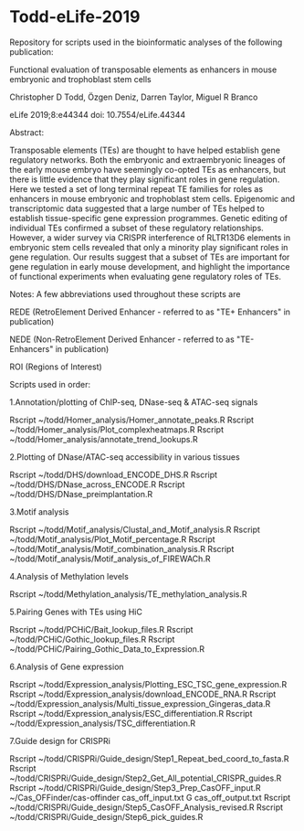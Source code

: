 # Todd-eLife-2019

Repository for scripts used in the bioinformatic analyses of the following publication:

Functional evaluation of transposable elements as enhancers in mouse embryonic and trophoblast stem cells

Christopher D Todd, Özgen Deniz, Darren Taylor, Miguel R Branco

eLife 2019;8:e44344     doi: 10.7554/eLife.44344



Abstract:

Transposable elements (TEs) are thought to have helped establish gene regulatory networks. 
Both the embryonic and extraembryonic lineages of the early mouse embryo have seemingly co-opted 
TEs as enhancers, but there is little evidence that they play significant roles in gene regulation. 
Here we tested a set of long terminal repeat TE families for roles as enhancers in mouse embryonic 
and trophoblast stem cells. Epigenomic and transcriptomic data suggested that a large number of TEs 
helped to establish tissue-specific gene expression programmes. Genetic editing of individual TEs 
confirmed a subset of these regulatory relationships. However, a wider survey via CRISPR interference 
of RLTR13D6 elements in embryonic stem cells revealed that only a minority play significant roles 
in gene regulation. Our results suggest that a subset of TEs are important for gene regulation in 
early mouse development, and highlight the importance of functional experiments when evaluating 
gene regulatory roles of TEs.





Notes:
A few abbreviations used throughout these scripts are

REDE (RetroElement Derived Enhancer - referred to as "TE+ Enhancers" in publication)

NEDE (Non-RetroElement Derived Enhancer - referred to as "TE- Enhancers" in publication)

ROI (Regions of Interest)






Scripts used in order:

1.Annotation/plotting of ChIP-seq, DNase-seq & ATAC-seq signals

Rscript ~/todd/Homer_analysis/Homer_annotate_peaks.R 
Rscript ~/todd/Homer_analysis/Plot_complexheatmaps.R 
Rscript ~/todd/Homer_analysis/annotate_trend_lookups.R 


2.Plotting of DNase/ATAC-seq accessibility in various tissues

Rscript ~/todd/DHS/download_ENCODE_DHS.R
Rscript ~/todd/DHS/DNase_across_ENCODE.R
Rscript ~/todd/DHS/DNase_preimplantation.R


3.Motif analysis

Rscript ~/todd/Motif_analysis/Clustal_and_Motif_analysis.R
Rscript ~/todd/Motif_analysis/Plot_Motif_percentage.R
Rscript ~/todd/Motif_analysis/Motif_combination_analysis.R
Rscript ~/todd/Motif_analysis/Motif_analysis_of_FIREWACh.R

4.Analysis of Methylation levels

Rscript ~/todd/Methylation_analysis/TE_methylation_analysis.R

5.Pairing Genes with TEs using HiC

Rscript ~/todd/PCHiC/Bait_lookup_files.R
Rscript ~/todd/PCHiC/Gothic_lookup_files.R
Rscript ~/todd/PCHiC/Pairing_Gothic_Data_to_Expression.R

6.Analysis of Gene expression

Rscript ~/todd/Expression_analysis/Plotting_ESC_TSC_gene_expression.R
Rscript ~/todd/Expression_analysis/download_ENCODE_RNA.R
Rscript ~/todd/Expression_analysis/Multi_tissue_expression_Gingeras_data.R
Rscript ~/todd/Expression_analysis/ESC_differentiation.R
Rscript ~/todd/Expression_analysis/TSC_differentiation.R

7.Guide design for CRISPRi

Rscript ~/todd/CRISPRi/Guide_design/Step1_Repeat_bed_coord_to_fasta.R
Rscript ~/todd/CRISPRi/Guide_design/Step2_Get_All_potential_CRISPR_guides.R
Rscript ~/todd/CRISPRi/Guide_design/Step3_Prep_CasOFF_input.R
~/Cas_OFFinder/cas-offinder	   cas_off_input.txt     G      cas_off_output.txt
Rscript ~/todd/CRISPRi/Guide_design/Step5_CasOFF_Analysis_revised.R
Rscript ~/todd/CRISPRi/Guide_design/Step6_pick_guides.R



